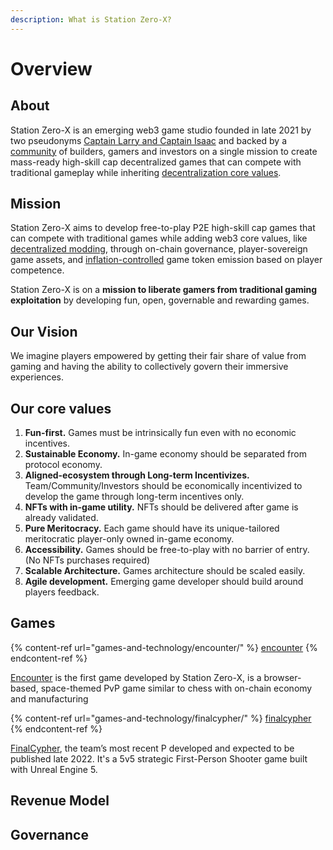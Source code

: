 ```yaml
---
description: What is Station Zero-X?
---
```


# Overview

## About

Station Zero-X is an emerging web3 game studio founded in late 2021 by two pseudonyms [Captain Larry and Captain Isaac](station-zero-x/team.md) and backed by a [community](station-zero-x/community.md) of builders, gamers and investors on a single mission to create mass-ready high-skill cap decentralized games that can compete with traditional gameplay while inheriting [decentralization core values](broken-reference).&#x20;

## Mission

Station Zero-X aims to develop free-to-play P2E high-skill cap games that can compete with traditional games while adding web3 core values, like [decentralized modding](governance/decentralized-modding.md), through on-chain governance, player-sovereign game assets, and [inflation-controlled](broken-reference) game token emission based on player competence.

Station Zero-X is on a **mission to liberate gamers from traditional gaming exploitation** by developing fun, open, governable and rewarding games.

## Our Vision

We imagine players empowered by getting their fair share of value from gaming and having the ability to collectively govern their immersive experiences.

## Our core values

1. **Fun-first.** Games must be intrinsically fun even with no economic incentives.
2. **Sustainable Economy.** In-game economy should be separated from protocol economy.
3. **Aligned-ecosystem through Long-term Incentivizes.** Team/Community/Investors should be economically incentivized to develop the game through long-term incentives only.
4. **NFTs with in-game utility.** NFTs should be delivered after game is already validated.
5. **Pure Meritocracy.**  Each game should have its unique-tailored meritocratic player-only owned in-game economy.
6. **Accessibility.** Games should be free-to-play with no barrier of entry. (No NFTs purchases required)
7. **Scalable Architecture.** Games architecture should be scaled easily.
8. **Agile development.** Emerging game developer should build around players feedback.

## Games

{% content-ref url="games-and-technology/encounter/" %}
[encounter](games-and-technology/encounter/)
{% endcontent-ref %}

[Encounter](games-and-technology/encounter/) is the first game developed by Station Zero-X, is a browser-based, space-themed PvP game similar to chess with on-chain economy and manufacturing





{% content-ref url="games-and-technology/finalcypher/" %}
[finalcypher](games-and-technology/finalcypher/)
{% endcontent-ref %}

[FinalCypher](games-and-technology/finalcypher/), the team’s most recent P developed and expected to be published late 2022. It's a 5v5 strategic First-Person Shooter game built with Unreal Engine 5.



## Revenue Model





## Governance


